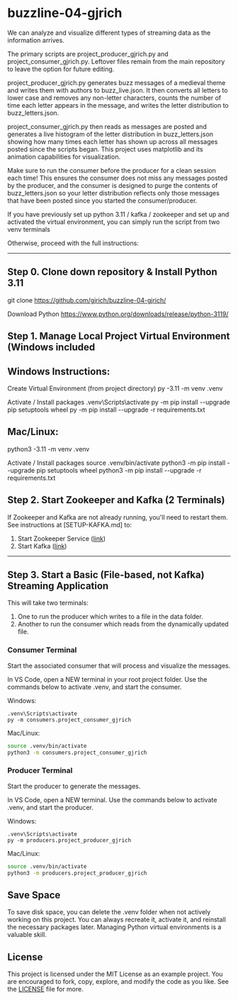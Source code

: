# buzzline-04-gjrich

We can analyze and visualize different types of streaming data as the information arrives.

The primary scripts are project_producer_gjrich.py and project_consumer_gjrich.py. Leftover files remain from the main repository to leave the option for future editing. 

project_producer_gjrich.py generates buzz messages of a medieval theme and writes them with authors to buzz_live.json. It then converts all letters to lower case and removes any non-letter characters, counts the number of time each letter appears in the message, and writes the letter distribution to buzz_letters.json.

project_consumer_gjrich.py then reads as messages are posted and generates a live histogram of the letter distribution in buzz_letters.json showing how many times each letter has shown up across all messages posted since the scripts began. This project uses matplotlib and its animation capabilities for visualization. 

Make sure to run the consumer before the producer for a clean session each time! This ensures the consumer does not miss any messages posted by the producer, and the consumer is designed to purge the contents of buzz_letters.json so your letter distribution reflects only those messages that have been posted since you started the consumer/producer.

If you have previously set up python 3.11 / kafka / zookeeper and set up and activated the virtual environment, you can simply run the script from two venv terminals




Otherwise, proceed with the full instructions:

_____________________________________________________



## Step 0. Clone down repository & Install Python 3.11
git clone https://github.com/gjrich/buzzline-04-gjrich/

Download Python
https://www.python.org/downloads/release/python-3119/

## Step 1. Manage Local Project Virtual Environment (Windows included

## Windows Instructions:
Create Virtual Environment (from project directory)
py -3.11 -m venv .venv

Activate / Install packages
.venv\Scripts\activate
py -m pip install --upgrade pip setuptools wheel
py -m pip install --upgrade -r requirements.txt


## Mac/Linux:

python3 -3.11 -m venv .venv

Activate / Install packages
source .venv/bin/activate
python3 -m pip install --upgrade pip setuptools wheel
python3 -m pip install --upgrade -r requirements.txt

## Step 2. Start Zookeeper and Kafka (2 Terminals)

If Zookeeper and Kafka are not already running, you'll need to restart them.
See instructions at [SETUP-KAFKA.md] to:

1. Start Zookeeper Service ([link](https://github.com/denisecase/buzzline-02-case/blob/main/docs/SETUP-KAFKA.md#step-7-start-zookeeper-service-terminal-1))
2. Start Kafka ([link](https://github.com/denisecase/buzzline-02-case/blob/main/docs/SETUP-KAFKA.md#step-8-start-kafka-terminal-2))

---

## Step 3. Start a Basic (File-based, not Kafka) Streaming Application

This will take two terminals:

1. One to run the producer which writes to a file in the data folder. 
2. Another to run the consumer which reads from the dynamically updated file. 

### Consumer Terminal

Start the associated consumer that will process and visualize the messages. 

In VS Code, open a NEW terminal in your root project folder. 
Use the commands below to activate .venv, and start the consumer. 

Windows:
```shell
.venv\Scripts\activate
py -m consumers.project_consumer_gjrich
```

Mac/Linux:
```zsh
source .venv/bin/activate
python3 -m consumers.project_consumer_gjrich
```


### Producer Terminal

Start the producer to generate the messages. 

In VS Code, open a NEW terminal.
Use the commands below to activate .venv, and start the producer. 

Windows:

```shell
.venv\Scripts\activate
py -m producers.project_producer_gjrich
```

Mac/Linux:
```zsh
source .venv/bin/activate
python3 -m producers.project_producer_gjrich
```

## Save Space
To save disk space, you can delete the .venv folder when not actively working on this project.
You can always recreate it, activate it, and reinstall the necessary packages later. 
Managing Python virtual environments is a valuable skill. 

## License
This project is licensed under the MIT License as an example project. 
You are encouraged to fork, copy, explore, and modify the code as you like. 
See the [LICENSE](LICENSE.txt) file for more.
